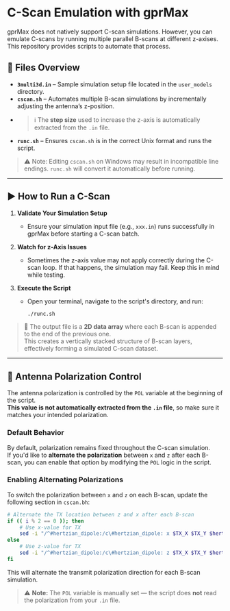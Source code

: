 # C-Scan Emulation with gprMax

gprMax does not natively support C-scan simulations. However, you can emulate C-scans by running multiple parallel B-scans at different z-axises. This repository provides scripts to automate that process.

## 📄 Files Overview

- **`3multi3d.in`** – Sample simulation setup file located in the `user_models` directory.
- **`cscan.sh`** – Automates multiple B-scan simulations by incrementally adjusting the antenna’s z-position.
- > ℹ️ The **step size** used to increase the z-axis is automatically extracted from the `.in` file.
- **`runc.sh`** – Ensures `cscan.sh` is in the correct Unix format and runs the script.

> ⚠️ Note: Editing `cscan.sh` on Windows may result in incompatible line endings. `runc.sh` will convert it automatically before running.

---

## ▶️ How to Run a C-Scan

1. **Validate Your Simulation Setup**
   - Ensure your simulation input file (e.g., `xxx.in`) runs successfully in gprMax before starting a C-scan batch.

2. **Watch for z-Axis Issues**
   - Sometimes the z-axis value may not apply correctly during the C-scan loop. If that happens, the simulation may fail. Keep this in mind while testing.

3. **Execute the Script**
   - Open your terminal, navigate to the script's directory, and run:
     ```bash
     ./runc.sh
     ```
> 🧩 The output file is a **2D data array** where each B-scan is appended to the end of the previous one.  
> This creates a vertically stacked structure of B-scan layers, effectively forming a simulated C-scan dataset.
---

## 🔁 Antenna Polarization Control

The antenna polarization is controlled by the `POL` variable at the beginning of the script.  
**This value is not automatically extracted from the `.in` file**, so make sure it matches your intended polarization.

### Default Behavior

By default, polarization remains fixed throughout the C-scan simulation.  
If you'd like to **alternate the polarization** between `x` and `z` after each B-scan, you can enable that option by modifying the `POL` logic in the script.

### Enabling Alternating Polarizations

To switch the polarization between `x` and `z` on each B-scan, update the following section in `cscan.bh`:

```bash
# Alternate the TX location between z and x after each B-scan
if (( i % 2 == 0 )); then
    # Use x-value for TX
    sed -i "/^#hertzian_dipole:/c\#hertzian_dipole: x $TX_X $TX_Y $hertzian_dipole_z my_ricker" ${IN_FILE}
else
    # Use z-value for TX
    sed -i "/^#hertzian_dipole:/c\#hertzian_dipole: z $TX_X $TX_Y $hertzian_dipole_z my_ricker" ${IN_FILE}
fi
 ```
This will alternate the transmit polarization direction for each B-scan simulation.

> ⚠️ **Note:** The `POL` variable is manually set — the script does **not** read the polarization from your `.in` file.

